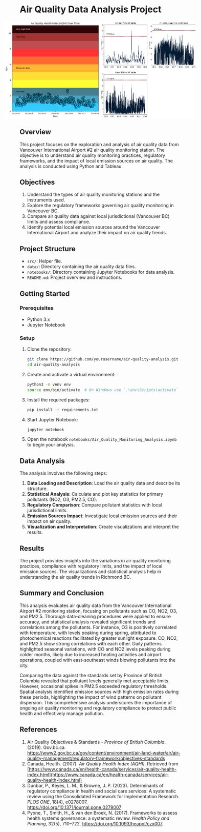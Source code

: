 # Air Quality Data Analysis Project
<div style="display:flex;justify-content:center">
<img src="./notebooks/assets/aqhi_chart.png" alt="AQHI" width="300"/>
<img src="./notebooks/assets/comparison_obj.png" alt="poullant-obj" width="300"/>
</div>

## Overview

This project focuses on the exploration and analysis of air quality data from Vancouver International Airport #2 air quality monitoring station. The objective is to understand air quality monitoring practices, regulatory frameworks, and the impact of local emission sources on air quality. The analysis is conducted using Python and Tableau.

## Objectives

1. Understand the types of air quality monitoring stations and the instruments used.
2. Explore the regulatory frameworks governing air quality monitoring in Vancouver BC.
3. Compare air quality data against local jurisdictional (Vancouver BC) limits and assess compliance.
4. Identify potential local emission sources around the Vancouver International Airport and analyze their impact on air quality trends.

## Project Structure

- `src/`: Helper file.
- `data/`: Directory containing the air quality data files.
- `notebooks/`: Directory containing Jupyter Notebooks for data analysis.
- `README.md`: Project overview and instructions.

## Getting Started

### Prerequisites

- Python 3.x
- Jupyter Notebook

### Setup

1. Clone the repository:

   ```bash
   git clone https://github.com/yourusername/air-quality-analysis.git
   cd air-quality-analysis
   ```
2. Create and activate a virtual environment:

   ```bash
   python3 -m venv env
   source env/bin/activate  # On Windows use `.\env\Scripts\activate`
   ```
3. Install the required packages:

   ```bash
   pip install -r requirements.txt
   ```
4. Start Jupyter Notebook:

   ```bash
   jupyter notebook
   ```
5. Open the notebook `notebooks/Air_Quality_Monitoring_Analysis.ipynb` to begin your analysis.

## Data Analysis

The analysis involves the following steps:

1. **Data Loading and Description**: Load the air quality data and describe its structure.
2. **Statistical Analysis**: Calculate and plot key statistics for primary pollutants (NO2, O3, PM2.5, CO).
3. **Regulatory Comparison**: Compare pollutant statistics with local jurisdictional limits.
4. **Emission Sources Impact**: Investigate local emission sources and their impact on air quality.
5. **Visualization and Interpretation**: Create visualizations and interpret the results.

## Results

The project provides insights into the variations in air quality monitoring practices, compliance with regulatory limits, and the impact of local emission sources. The visualizations and statistical analysis help in understanding the air quality trends in Richmond BC.

## Summary and Conclusion

This analysis evaluates air quality data from the Vancouver International Airport #2 monitoring station, focusing on pollutants such as CO, NO2, O3, and PM2.5. Thorough data-cleaning procedures were applied to ensure accuracy, and statistical analysis revealed significant trends and correlations among the pollutants. For instance, O3 is positively correlated with temperature, with levels peaking during spring, attributed to photochemical reactions facilitated by greater sunlight exposure. CO, NO2, and PM2.5 show strong correlations with each other. Daily patterns highlighted seasonal variations, with CO and NO2 levels peaking during colder months, likely due to increased heating activities and airport operations, coupled with east-southeast winds blowing pollutants into the city.

Comparing the data against the standards set by Province of British Columbia revealed that pollutant levels generally met acceptable limits. However, occasional spikes in PM2.5 exceeded regulatory thresholds. Spatial analysis identified emission sources with high emission rates during these periods, highlighting the impact of wind patterns on pollutant dispersion. This comprehensive analysis underscores the importance of ongoing air quality monitoring and regulatory compliance to protect public health and effectively manage pollution.

## References

1. Air Quality Objectives & Standards - *Province of British Columbia*. (2019). Gov.bc.ca. https://www2.gov.bc.ca/gov/content/environment/air-land-water/air/air-quality-management/regulatory-framework/objectives-standards
2. Canada, Health. (2007). *Air Quality Health Index (AQHI)*. Retrieved from [https://www.canada.ca/en/health-canada/services/air-quality-health-index.html](https://www.canada.ca/en/health-canada/services/air-quality-health-index.html)
3. Dunbar, P., Keyes, L. M., & Browne, J. P. (2023). Determinants of regulatory compliance in health and social care services: A systematic review using the Consolidated Framework for Implementation Research. *PLOS ONE*, 18(4), e0278007. https://doi.org/10.1371/journal.pone.0278007
4. Pyone, T., Smith, H., & van den Broek, N. (2017). Frameworks to assess health systems governance: a systematic review. *Health Policy and Planning*, 32(5), 710–722. https://doi.org/10.1093/heapol/czx007
